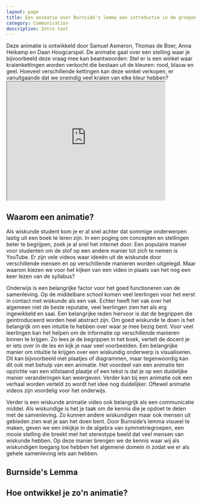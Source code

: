 ```yaml
---
layout: page
title: Een animatie over Burnside's lemma een introductie in de groepentheorie
category: Communication
description: Intro text
---
```


<html>
Deze animatie is ontwikkeld door Samuel Asmeron, Thomas de Boer, Anna Heikamp en Daan Hoogcarspel. De animatie gaat over een stelling waar je bijvoorbeeld deze vraag mee kan beantwoorden: Stel er is een winkel waar kralenkettingen worden verkocht die bestaan uit de kleuren: rood, blauw en geel. Hoeveel verschillende kettingen kan deze winkel verkopen, er vanuitgaande dat we oneindig veel kralen van elke kleur hebben?

<iframe width="420" height="315"src="https://www.youtube.com/embed/Exot1TqjElY"> </iframe>

<p></p>
<h2> Waarom een animatie?</h2>
<p></p>
<p> Als wiskunde student kom je er al snel achter dat sommige onderwerpen lastig uit een boek te leren zijn. In een poging om concepten en stellingen beter te begrijpen, zoek je al snel het internet door. Een populaire manier voor studenten om de stof op een andere manier tot zich te nemen is YouTube. Er zijn vele videos waar ideeën uit de wiskunde door verschillende mensen en op verschillende manieren worden uitgelegd. Maar waarom kiezen we voor het kijken van een video in plaats van het nog een keer lezen van de syllabus?</p>
<p>Onderwijs is een belangrijke factor voor het goed functioneren van de samenleving. Op de middelbare school komen veel leerlingen voor het eerst in contact met wiskunde als een vak. Echter heeft het vak over het algemeen niet de beste reputatie, veel leerlingen zien het als erg ingewikkeld en saai. Een belangrijke reden hiervoor is dat de begrippen die geintroduceerd worden heel abstract zijn. Om goed wiskunde te doen is het belangrijk om een intuitie te hebben over waar je mee bezig bent. Voor veel leerlingen kan het helpen om de informatie op verschillende manieren binnen te krijgen. Zo lees je de begrippen in het boek, vertelt de docent je er iets over in de les en kijk je naar veel voorbeelden. Een belangrijke manier om intuitie te krijgen over een wiskundig onderwerp is visualiseren. Dit kan bijvoorbeeld met plaatjes of diagrammen, maar tegenwoordig kan dit ook met behulp van een animatie. Het voordeel van een animatie ten opzichte van een stilstaand plaatje of een tekst is dat je op een duidelijke manier veranderingen kan weergeven. Verder kan bij een animatie ook een verhaal worden verteld zo wordt het idee nog duidelijker. Oftewel animatie videos zijn voordelig 
voor het onderwijs. </p>
<p>Verder is een wiskunde animatie video ook belangrijk als een communicatie middel. Als wiskundige is het je taak om de kennis die je opdoet te delen met de samenleving. Zo kunnen andere wiskundigen maar ook mensen uit gebieden zien wat je aan het doen bent. Door Burnside’s lemma visueel te maken, geven we een inkijkje in de algebra van symmetriegroepen, een mooie stelling die breekt met het stereotype beeld dat veel mensen van wiskunde hebben. Op deze manier brengen we de kennis waar wij als wiskundigen toegang toe hebben het algemene domein in zodat we er als gehele samenleving iets aan hebben.</p>
<p></p>
<h2> Burnside's Lemma</h2>

<p></p>
<h2> Hoe ontwikkel je zo'n animatie?</h2>
</html>
	 
